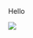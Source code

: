 Hello 

[GitHub Profile Views Counter]: https://github.com/social-mechanic-team-nrd/github-profile-views-counter

![](https://hit.yhype.me/github/profile?user_id=2134729970)
